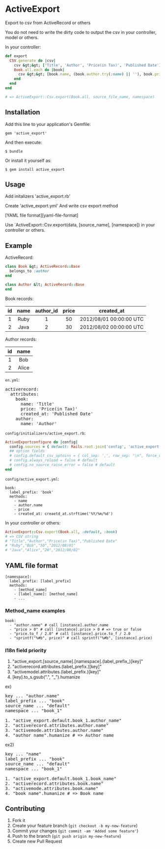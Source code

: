 # ActiveExport

Export to csv from ActiveRecord or others

You do not need to write the dirty code to output the csv in your controller, model or others.

In your controller:

````ruby
def export
  CSV.generate do |csv|
    csv &gt;&gt; ['Title', 'Author', 'Price(in Tax)', 'Published Date']
    Book.all.each do |book|
      csv &gt;&gt; [book.name, (book.author.try(:name) || ''), book.price, book.created_at.strftime('%Y%m%d')]
    end
  end
end

# => ActiveExport::Csv.export(Book.all, source_file_name, namespace)
````

## Installation

Add this line to your application's Gemfile:

    gem 'active_export'

And then execute:

    $ bundle

Or install it yourself as:

    $ gem install active_export

## Usage

Add initalizers 'active_export.rb'

Create 'active_export.yml' And write csv export method

[YAML file format][yaml-file-format]

Use `ActiveExport::Csv.export(data, [source_name], [namespace]) in your controller or others.

## Example

ActiveRecord:

````ruby
class Book &gt; ActiveRecord::Base
  belongs_to :author
end

class Author &lt; ActiveRecord::Base
end
````

Book records:

| id | name | author_id | price | created_at |
|:--:|:----:|:---------:|:-----:|:----------:|
|  1 | Ruby |         1 |    50 | 2012/08/01 00:00:00 UTC |
|  2 | Java |         2 |    30 | 2012/08/02 00:00:00 UTC |

Author records:

| id |  name |
|:--:|:-----:|
|  1 |   Bob |
|  2 | Alice |

`en.yml`:

<pre>
activerecord:
  attributes:
    book:
      name: 'Title'
      price: 'Price(in Tax)'
      created_at: 'Published Date'
    author:
      name: 'Author'
</pre>

`config/initializers/active_export.rb`:

````ruby
ActiveExportconfigure do |config|
  config.sources = { default: Rails.root.join('config', 'active_export.yml') }
  ## option fields
  # config.default_csv_optoins = { col_sep: ',', row_sep: "\n", force_quotes: true }
  # config.always_reload = false # default
  # config.no_source_raise_error = false # default
end
````

`config/active_export.yml`:

````
book:
  label_prefix: 'book'
  methods:
    - name
    - author.name
    - price
    - created_at: creaetd_at.strftime('%Y/%m/%d')
````

In your controller or others:

````ruby
ActiveExport::Csv.export(Book.all, :default, :book)
# => CSV string
# "Title","Author","Price(in Tax)","Published Date"
# "Ruby","Bob","50","2012/08/01"
# "Java","Alice","20","2012/08/02"
````

## YAML file format

```
[namespace]:
  label_prefix: [label_prefix]
  methods:
    - [method_name]
    - [label_name]: [method_name]
    - ...
```

### Method_name examples

```
book:
  - "author.name" # call [instance].author.name
  - "price > 0" # call [instance].price > 0 # => true or false
  - "price.to_f / 2.0" # call [instance].price.to_f / 2.0
  - "sprintf("%#b", price)" # call sprintf("%#b", [instance].price)
```

### I18n field priority

1. "active_export.[source_name].[namespace].(label_prefix_)[key]"
2. "activerecord.attributes.(label_prefix.)[key]"
3. "activemodel.attributes.(label_prefix.)[key]"
4. [key].to_s.gsub(".", "_").humanize

ex)
<pre>
key ... "author.name"
label_prefix ... "book"
source_name ... "default"
namespace ... "book_1"

1. "active_export.default.book_1.author_name"
2. "activerecord.attributes.author.name"
3. "activemode.attributes.author.name"
4. "author_name".humanize # => Author name
</pre>

ex2)
<pre>
key ... "name"
label_prefix ... "book"
source_name ... "default"
namespace ... "book_1"

1. "active_export.default.book_1.book_name"
2. "activerecord.attributes.book.name"
3. "activemode.attributes.book.name"
4. "book_name".humanize # => Book name
</pre>

## Contributing

1. Fork it
2. Create your feature branch (`git checkout -b my-new-feature`)
3. Commit your changes (`git commit -am 'Added some feature'`)
4. Push to the branch (`git push origin my-new-feature`)
5. Create new Pull Request
